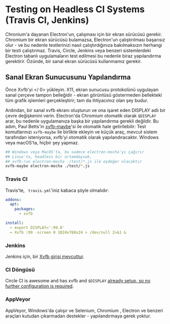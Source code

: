 # Testing on Headless CI Systems (Travis CI, Jenkins)

Chronium'a dayanan Electron'un, çalışması için bir ekran sürücüsü gerekir. Chromium bir ekran sürücüsü bulamazsa, Electron'un çalıştırılması başarısız olur - ve bu nedenle testlerinizi nasıl çalıştırdığınıza bakılmaksızın herhangi bir testi çalıştırmaz. Travis, Circle, Jenkins veya benzeri sistemlerdeki Electron tabanlı uygulamaların test edilmesi bu nedenle biraz yapılandırma gerektirir. Özünde, bir sanal ekran sürücüsü kullanmamız gerekir.

## Sanal Ekran Sunucusunu Yapılandırma

Önce  Xvfb'yi </ 0> yükleyin. X11, ekran sunucusu protokolünü uygulayan sanal çerçeve tampon belleğidir - ekran görüntüsü göstermeden bellekteki tüm grafik işlemleri gerçekleştirir; tam da ihtiyacımız olan şey budur.</p> 

Ardından, bir sanal xvfb ekranı oluşturun ve ona işaret eden DISPLAY adlı bir çevre değişkenini verin. Electron'da Chromium otomatik olarak `$DISPLAY` arar, bu nedenle uygulamanıza başka bir yapılandırma gerekli değildir. Bu adım, Paul Betts'in [xvfb-maybe](https://github.com/paulcbetts/xvfb-maybe)'si ile otomatik hale getirilebilir: Test komutlarınızı `xvfb-maybe` ile birlikte ekleyin ve küçük araç, mevcut sistem tarafından isteniyorsa, xvfb'yi otomatik olarak yapılandıracaktır. Windows veya macOS'ta, hiçbir şey yapmaz.

```sh
## Windows veya MacOS'ta, bu sadece electron-mocha'yı çağırır
## Linux'ta, headless bir ortamdaysak,
## xvfb-run electron-mocha ./test/*.js ile eşdeğer olacaktır
xvfb-maybe electron-mocha ./test/*.js
```

### Travis CI

Travis'te, ` travis.yml`'iniz kabaca şöyle olmalıdır:

```yml
addons:
  apt:
    packages:
      - xvfb

install:
  - export DISPLAY=':99.0'
  - Xvfb :99 -screen 0 1024x768x24 > /dev/null 2>&1 &
```

### Jenkins

Jenkins için, bir [Xvfb girişi mevcuttur](https://wiki.jenkins-ci.org/display/JENKINS/Xvfb+Plugin).

### CI Döngüsü

Circle CI is awesome and has xvfb and `$DISPLAY` [already setup, so no further configuration is required](https://circleci.com/docs/environment#browsers).

### AppVeyor

AppVeyor, Windows'da çalışır ve Selenium, Chromium , Electron ve benzeri araçları kutudan çıkarmadan destekler - yapılandırmaya gerek yoktur.